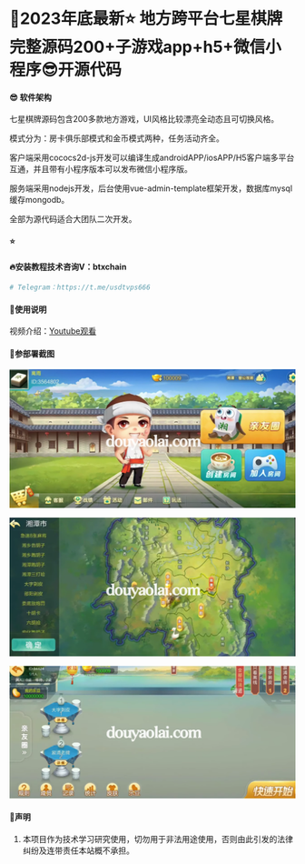 # 🐳2023年底最新⭐️ 地方跨平台七星棋牌完整源码200+子游戏app+h5+微信小程序😎开源代码


#### 😎 软件架构

七星棋牌源码包含200多款地方游戏，UI风格比较漂亮全动态且可切换风格。

模式分为：房卡俱乐部模式和金币模式两种，任务活动齐全。

客户端采用cococs2d-js开发可以编译生成androidAPP/iosAPP/H5客户端多平台互通，并且带有小程序版本可以发布微信小程序版。

服务端采用nodejs开发，后台使用vue-admin-template框架开发，数据库mysql缓存mongodb。

全部为源代码适合大团队二次开发。

#### ⭐️ 

#### 🔥安装教程技术咨询V：btxchain

``` bash
# Telegram：https://t.me/usdtvps666
```

#### 🐶使用说明

视频介绍：[Youtube观看](https://www.youtube.com/watch?v=gk5pzBzlsKs)

#### 🐶参部署截图

![宝塔java 环境部署](/.image/001.png)

![宝塔java 环境部署](/.image/002.png)

![宝塔java 环境部署](/.image/003.png)


#### 🤝声明

1.  本项目作为技术学习研究使用，切勿用于非法用途使用，否则由此引发的法律纠纷及连带责任本站概不承担。

